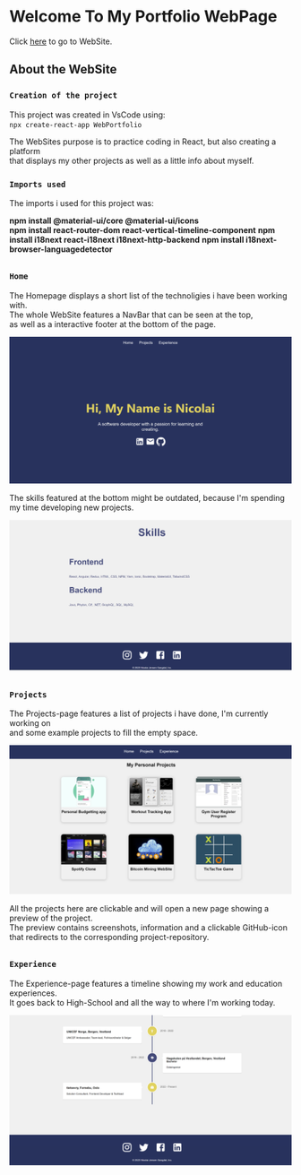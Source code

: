 # Welcome To My Portfolio WebPage


Click [here](https://nicolaijgangdal.github.io/WebPortfolio) to go to WebSite.



## About the WebSite


### `Creation of the project`

This project was created in VsCode using: <br />
`npx create-react-app WebPortfolio`

The WebSites purpose is to practice coding in React, but also creating a platform <br />
that displays my other projects as well as a little info about myself.

### `Imports used`

The imports i used for this project was: <br />

**npm install @material-ui/core @material-ui/icons** <br />
**npm install react-router-dom react-vertical-timeline-component**
**npm install i18next react-i18next i18next-http-backend**
**npm install i18next-browser-languagedetector**

##

### `Home`

The Homepage displays a short list of the technoligies i have been working with. <br />
The whole WebSite features a NavBar that can be seen at the top, <br />
as well as a interactive footer at the bottom of the page.

<img src="src/Assets/home1.png" title="Top of Home Page">

The skills featured at the bottom might be outdated, because I'm spending my time 
developing new projects.

<img src="src/Assets/home2.png" title="Bottom of Home Page">

##

### `Projects`

The Projects-page features a list of projects i have done, I'm currently working on <br />
and some example projects to fill the empty space.

<img src="src/Assets/projects.png" title="Project Page">

All the projects here are clickable and will open a new page showing a preview of the project. <br />
The preview contains screenshots, information and a clickable GitHub-icon <br />
that redirects to the corresponding project-repository.

##

### `Experience`

The Experience-page features a timeline showing my work and education experiences. <br />
It goes back to High-School and all the way to where I'm working today.

<img src="src/Assets/experience.png" title="Experience Page">
